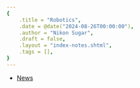 ```yaml
---
{
    .title = "Robotics",
    .date = @date("2024-08-26T00:00:00"),
    .author = "Nikon Sugar",
    .draft = false,
    .layout = "index-notes.shtml",
    .tags = [],
}  
--- 
```


- [News](/notes/tech/robotics/news)

